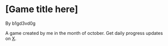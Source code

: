 # [Game title here]

By b1gd3vd0g

A game created by me in the month of october. Get daily progress updates
on [X](https://x.com/b1gd3vd0g).
